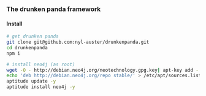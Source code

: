 ### The drunken panda framework

#### Install

```sh
# get drunken panda
git clone git@github.com:nyl-auster/drunkenpanda.git
cd drunkenpanda
npm i

# install neo4j (as root)
wget -O - http://debian.neo4j.org/neotechnology.gpg.key| apt-key add -
echo 'deb http://debian.neo4j.org/repo stable/' > /etc/apt/sources.list.d/neo4j.list
aptitude update -y
aptitude install neo4j -y
```
